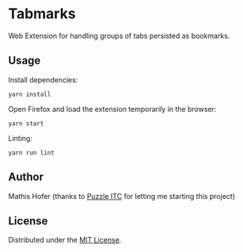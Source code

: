 # Tabmarks

Web Extension for handling groups of tabs persisted as bookmarks.


## Usage

Install dependencies:

    yarn install

Open Firefox and load the extension temporarily in the browser:

    yarn start

Linting:

    yarn run lint


## Author

Mathis Hofer (thanks to [Puzzle ITC](https://puzzle.ch) for letting me starting this project)


## License

Distributed under the [MIT License](LICENSE).

